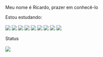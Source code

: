 Meu nome é Ricardo, prazer em conhecê-lo 

Estou estudando:
<br><br>
<img src="https://img.shields.io/badge/html5%20-%23E34F26.svg?&style=for-the-badge&logo=html5&logoColor=blue&color=white"/>
<img src="https://img.shields.io/badge/css3%20-%231572B6.svg?&style=for-the-badge&logo=css3&logoColor=blue&color=white"/>
<img src="https://img.shields.io/badge/php-%23777BB4.svg?&style=for-the-badge&logo=php&logoColor=blue&color=white"/>
<img src="https://img.shields.io/badge/java-%23ED8B00.svg?&style=for-the-badge&logo=java&logoColor=blue&color=white"/>
<img src="https://img.shields.io/badge/c++%20-%2300599C.svg?&style=for-the-badge&logo=c%2B%2B&logoColor=blue&color=white"/>
<img src="https://img.shields.io/badge/python%20-%2314354C.svg?&style=for-the-badge&logo=python&logoColor=blue&color=white"/>
<img src="https://img.shields.io/badge/kotlin-%230095D5.svg?&style=for-the-badge&logo=kotlin&logoColor=blue&color=white"/>
<img src="https://img.shields.io/badge/react_native%20-%2320232a.svg?&style=for-the-badge&logo=reactlogoColor=blue&color=white"/>
<img src="https://img.shields.io/badge/laravel%20-%23FF2D20.svg?&style=for-the-badge&logo=laravel&logoColor=blue&color=white"/>


Status
<br><br>
<img src="https://bad-apple-github-readme.vercel.app/api?show_bg=1&username=RLC02">